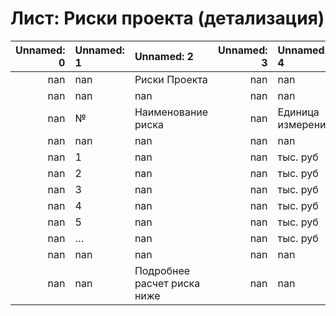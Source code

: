 # Лист: Риски проекта (детализация)

|   Unnamed: 0 | Unnamed: 1   | Unnamed: 2                  |   Unnamed: 3 | Unnamed: 4        |   Unnamed: 5 |   Unnamed: 6 |   Unnamed: 7 |   Unnamed: 8 | Unnamed: 9   |   Unnamed: 10 | Unnamed: 11   |
|-------------:|:-------------|:----------------------------|-------------:|:------------------|-------------:|-------------:|-------------:|-------------:|:-------------|--------------:|:--------------|
|          nan | nan          | Риски Проекта               |          nan | nan               |          nan |          nan |          nan |          nan | nan          |           nan | nan           |
|          nan | nan          | nan                         |          nan | nan               |          nan |          nan |          nan |          nan | nan          |           nan | nan           |
|          nan | №            | Наименование риска          |          nan | Единица измерения |          nan |         2022 |         2023 |         2024 | 20**         |           nan | ИТОГО         |
|          nan | nan          | nan                         |          nan | nan               |          nan |          nan |          nan |          nan | nan          |           nan | nan           |
|          nan | 1            | nan                         |          nan | тыс. руб          |          nan |          nan |          nan |          nan | nan          |           nan | 0             |
|          nan | 2            | nan                         |          nan | тыс. руб          |          nan |          nan |          nan |          nan | nan          |           nan | 0             |
|          nan | 3            | nan                         |          nan | тыс. руб          |          nan |          nan |          nan |          nan | nan          |           nan | 0             |
|          nan | 4            | nan                         |          nan | тыс. руб          |          nan |          nan |          nan |          nan | nan          |           nan | 0             |
|          nan | 5            | nan                         |          nan | тыс. руб          |          nan |          nan |          nan |          nan | nan          |           nan | 0             |
|          nan | …            | nan                         |          nan | тыс. руб          |          nan |          nan |          nan |          nan | nan          |           nan | 0             |
|          nan | nan          | nan                         |          nan | nan               |          nan |          nan |          nan |          nan | nan          |           nan | nan           |
|          nan | nan          | Подробнее расчет риска ниже |          nan | nan               |          nan |          nan |          nan |          nan | nan          |           nan | nan           |